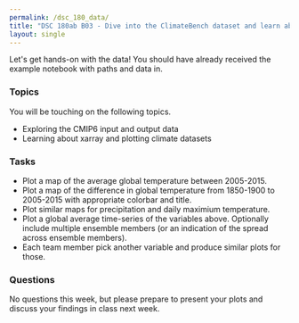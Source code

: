 ```yaml
---
permalink: /dsc_180_data/
title: "DSC 180ab B03 - Dive into the ClimateBench dataset and learn about xarray"
layout: single
---
```


Let's get hands-on with the data! You should have already received the example notebook with paths and data in.

### Topics

You will be touching on the following topics.

- Exploring the CMIP6 input and output data 
- Learning about xarray and plotting climate datasets


### Tasks

- Plot a map of the average global temperature between 2005-2015. 
- Plot a map of the difference in global temperature from 1850-1900 to 2005-2015 with appropriate colorbar and title.
- Plot similar maps for precipitation and daily maximium temperature.
- Plot a global average time-series of the variables above. Optionally include multiple ensemble members (or an indication of the spread across ensemble members).
- Each team member pick another variable and produce similar plots for those.

### Questions

No questions this week, but please prepare to present your plots and discuss your findings in class next week.